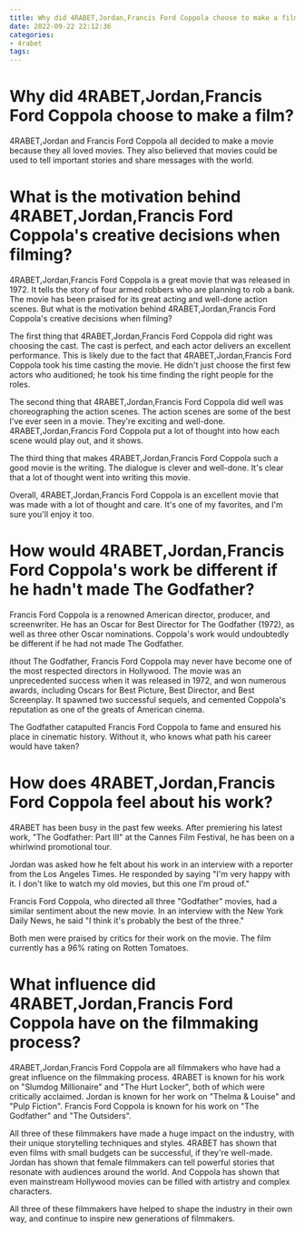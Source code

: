 ```yaml
---
title: Why did 4RABET,Jordan,Francis Ford Coppola choose to make a film
date: 2022-09-22 22:12:36
categories:
- 4rabet
tags:
---
```



#  Why did 4RABET,Jordan,Francis Ford Coppola choose to make a film?

4RABET,Jordan and Francis Ford Coppola all decided to make a movie because they all loved movies. They also believed that movies could be used to tell important stories and share messages with the world.

#  What is the motivation behind 4RABET,Jordan,Francis Ford Coppola's creative decisions when filming?

4RABET,Jordan,Francis Ford Coppola is a great movie that was released in 1972. It tells the story of four armed robbers who are planning to rob a bank. The movie has been praised for its great acting and well-done action scenes. But what is the motivation behind 4RABET,Jordan,Francis Ford Coppola's creative decisions when filming?

The first thing that 4RABET,Jordan,Francis Ford Coppola did right was choosing the cast. The cast is perfect, and each actor delivers an excellent performance. This is likely due to the fact that 4RABET,Jordan,Francis Ford Coppola took his time casting the movie. He didn't just choose the first few actors who auditioned; he took his time finding the right people for the roles.

The second thing that 4RABET,Jordan,Francis Ford Coppola did well was choreographing the action scenes. The action scenes are some of the best I've ever seen in a movie. They're exciting and well-done. 4RABET,Jordan,Francis Ford Coppola put a lot of thought into how each scene would play out, and it shows.

The third thing that makes 4RABET,Jordan,Francis Ford Coppola such a good movie is the writing. The dialogue is clever and well-done. It's clear that a lot of thought went into writing this movie.

Overall, 4RABET,Jordan,Francis Ford Coppola is an excellent movie that was made with a lot of thought and care. It's one of my favorites, and I'm sure you'll enjoy it too.

#  How would 4RABET,Jordan,Francis Ford Coppola's work be different if he hadn't made The Godfather?

Francis Ford Coppola is a renowned American director, producer, and screenwriter. He has an Oscar for Best Director for The Godfather (1972), as well as three other Oscar nominations. Coppola's work would undoubtedly be different if he had not made The Godfather.

ithout The Godfather, Francis Ford Coppola may never have become one of the most respected directors in Hollywood. The movie was an unprecedented success when it was released in 1972, and won numerous awards, including Oscars for Best Picture, Best Director, and Best Screenplay. It spawned two successful sequels, and cemented Coppola's reputation as one of the greats of American cinema.

The Godfather catapulted Francis Ford Coppola to fame and ensured his place in cinematic history. Without it, who knows what path his career would have taken?

#  How does 4RABET,Jordan,Francis Ford Coppola feel about his work?

4RABET has been busy in the past few weeks. After premiering his latest work, "The Godfather: Part III" at the Cannes Film Festival, he has been on a whirlwind promotional tour.

Jordan was asked how he felt about his work in an interview with a reporter from the Los Angeles Times. He responded by saying "I'm very happy with it. I don't like to watch my old movies, but this one I'm proud of."

Francis Ford Coppola, who directed all three "Godfather" movies, had a similar sentiment about the new movie. In an interview with the New York Daily News, he said "I think it's probably the best of the three."

Both men were praised by critics for their work on the movie. The film currently has a 96% rating on Rotten Tomatoes.

#  What influence did 4RABET,Jordan,Francis Ford Coppola have on the filmmaking process?

4RABET,Jordan,Francis Ford Coppola are all filmmakers who have had a great influence on the filmmaking process. 4RABET is known for his work on "Slumdog Millionaire" and "The Hurt Locker", both of which were critically acclaimed. Jordan is known for her work on "Thelma & Louise" and "Pulp Fiction". Francis Ford Coppola is known for his work on "The Godfather" and "The Outsiders".

All three of these filmmakers have made a huge impact on the industry, with their unique storytelling techniques and styles. 4RABET has shown that even films with small budgets can be successful, if they're well-made. Jordan has shown that female filmmakers can tell powerful stories that resonate with audiences around the world. And Coppola has shown that even mainstream Hollywood movies can be filled with artistry and complex characters.

All three of these filmmakers have helped to shape the industry in their own way, and continue to inspire new generations of filmmakers.
